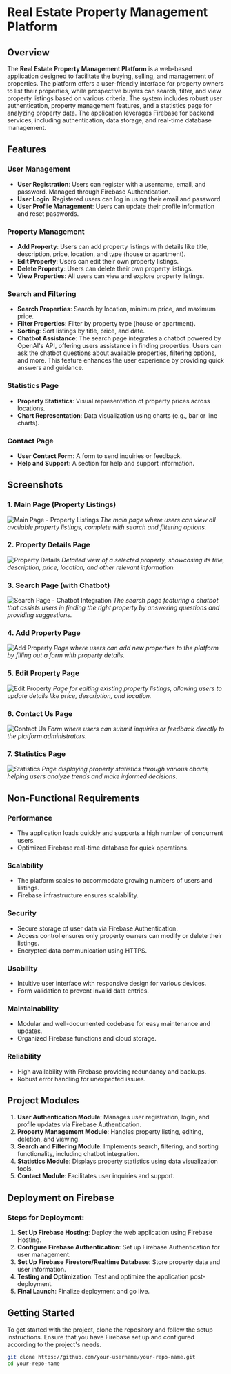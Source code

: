 # Real Estate Property Management Platform

## Overview

The **Real Estate Property Management Platform** is a web-based application designed to facilitate the buying, selling, and management of properties. The platform offers a user-friendly interface for property owners to list their properties, while prospective buyers can search, filter, and view property listings based on various criteria. The system includes robust user authentication, property management features, and a statistics page for analyzing property data. The application leverages Firebase for backend services, including authentication, data storage, and real-time database management.

## Features

### User Management
- **User Registration**: Users can register with a username, email, and password. Managed through Firebase Authentication.
- **User Login**: Registered users can log in using their email and password.
- **User Profile Management**: Users can update their profile information and reset passwords.

### Property Management
- **Add Property**: Users can add property listings with details like title, description, price, location, and type (house or apartment).
- **Edit Property**: Users can edit their own property listings.
- **Delete Property**: Users can delete their own property listings.
- **View Properties**: All users can view and explore property listings.

### Search and Filtering
- **Search Properties**: Search by location, minimum price, and maximum price.
- **Filter Properties**: Filter by property type (house or apartment).
- **Sorting**: Sort listings by title, price, and date.
- **Chatbot Assistance**: The search page integrates a chatbot powered by OpenAI's API, offering users assistance in finding properties. Users can ask the chatbot questions about available properties, filtering options, and more. This feature enhances the user experience by providing quick answers and guidance.

### Statistics Page
- **Property Statistics**: Visual representation of property prices across locations.
- **Chart Representation**: Data visualization using charts (e.g., bar or line charts).

### Contact Page
- **User Contact Form**: A form to send inquiries or feedback.
- **Help and Support**: A section for help and support information.

## Screenshots

### 1. Main Page (Property Listings)
![Main Page - Property Listings](imgs/mainPage.jpeg)
*The main page where users can view all available property listings, complete with search and filtering options.*

### 2. Property Details Page
![Property Details](imgs/DetailsPage.jpeg)
*Detailed view of a selected property, showcasing its title, description, price, location, and other relevant information.*

### 3. Search Page (with Chatbot)
![Search Page - Chatbot Integration](imgs/SearchPage.jpeg)
*The search page featuring a chatbot that assists users in finding the right property by answering questions and providing suggestions.*

### 4. Add Property Page
![Add Property](imgs/AddHousePage.jpeg)
*Page where users can add new properties to the platform by filling out a form with property details.*

### 5. Edit Property Page
![Edit Property](imgs/EditDetailsPage.jpeg)
*Page for editing existing property listings, allowing users to update details like price, description, and location.*

### 6. Contact Us Page
![Contact Us](imgs/ContactPage.jpeg)
*Form where users can submit inquiries or feedback directly to the platform administrators.*

### 7. Statistics Page
![Statistics](imgs/StatisticsPage.png)
*Page displaying property statistics through various charts, helping users analyze trends and make informed decisions.*

## Non-Functional Requirements

### Performance
- The application loads quickly and supports a high number of concurrent users.
- Optimized Firebase real-time database for quick operations.

### Scalability
- The platform scales to accommodate growing numbers of users and listings.
- Firebase infrastructure ensures scalability.

### Security
- Secure storage of user data via Firebase Authentication.
- Access control ensures only property owners can modify or delete their listings.
- Encrypted data communication using HTTPS.

### Usability
- Intuitive user interface with responsive design for various devices.
- Form validation to prevent invalid data entries.

### Maintainability
- Modular and well-documented codebase for easy maintenance and updates.
- Organized Firebase functions and cloud storage.

### Reliability
- High availability with Firebase providing redundancy and backups.
- Robust error handling for unexpected issues.

## Project Modules

1. **User Authentication Module**: Manages user registration, login, and profile updates via Firebase Authentication.
2. **Property Management Module**: Handles property listing, editing, deletion, and viewing.
3. **Search and Filtering Module**: Implements search, filtering, and sorting functionality, including chatbot integration.
4. **Statistics Module**: Displays property statistics using data visualization tools.
5. **Contact Module**: Facilitates user inquiries and support.

## Deployment on Firebase

### Steps for Deployment:

1. **Set Up Firebase Hosting**: Deploy the web application using Firebase Hosting.
2. **Configure Firebase Authentication**: Set up Firebase Authentication for user management.
3. **Set Up Firebase Firestore/Realtime Database**: Store property data and user information.
4. **Testing and Optimization**: Test and optimize the application post-deployment.
5. **Final Launch**: Finalize deployment and go live.

## Getting Started

To get started with the project, clone the repository and follow the setup instructions. Ensure that you have Firebase set up and configured according to the project's needs.

```bash
git clone https://github.com/your-username/your-repo-name.git
cd your-repo-name
